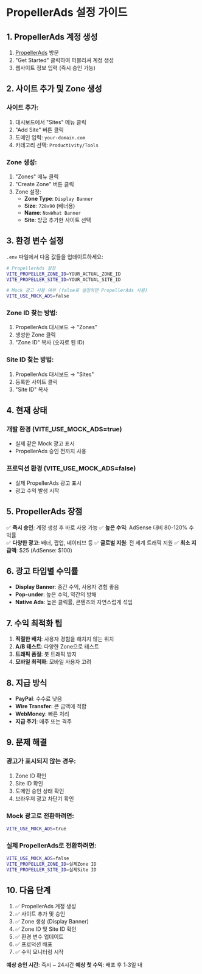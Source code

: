 # PropellerAds 설정 가이드

## 1. PropellerAds 계정 생성

1. [PropellerAds](https://propellerads.com) 방문
2. "Get Started" 클릭하여 퍼블리셔 계정 생성
3. 웹사이트 정보 입력 (즉시 승인 가능)

## 2. 사이트 추가 및 Zone 생성

### 사이트 추가:
1. 대시보드에서 "Sites" 메뉴 클릭
2. "Add Site" 버튼 클릭
3. 도메인 입력: `your-domain.com`
4. 카테고리 선택: `Productivity/Tools`

### Zone 생성:
1. "Zones" 메뉴 클릭
2. "Create Zone" 버튼 클릭
3. Zone 설정:
   - **Zone Type**: `Display Banner`
   - **Size**: `728x90` (배너용)
   - **Name**: `NowWhat Banner`
   - **Site**: 방금 추가한 사이트 선택

## 3. 환경 변수 설정

`.env` 파일에서 다음 값들을 업데이트하세요:

```bash
# PropellerAds 설정
VITE_PROPELLER_ZONE_ID=YOUR_ACTUAL_ZONE_ID
VITE_PROPELLER_SITE_ID=YOUR_ACTUAL_SITE_ID

# Mock 광고 사용 여부 (false로 설정하면 PropellerAds 사용)
VITE_USE_MOCK_ADS=false
```

### Zone ID 찾는 방법:
1. PropellerAds 대시보드 → "Zones"
2. 생성한 Zone 클릭
3. "Zone ID" 복사 (숫자로 된 ID)

### Site ID 찾는 방법:
1. PropellerAds 대시보드 → "Sites"
2. 등록한 사이트 클릭
3. "Site ID" 복사

## 4. 현재 상태

### 개발 환경 (VITE_USE_MOCK_ADS=true)
- 실제 같은 Mock 광고 표시
- PropellerAds 승인 전까지 사용

### 프로덕션 환경 (VITE_USE_MOCK_ADS=false)
- 실제 PropellerAds 광고 표시
- 광고 수익 발생 시작

## 5. PropellerAds 장점

✅ **즉시 승인**: 계정 생성 후 바로 사용 가능
✅ **높은 수익**: AdSense 대비 80-120% 수익률  
✅ **다양한 광고**: 배너, 팝업, 네이티브 등
✅ **글로벌 지원**: 전 세계 트래픽 지원
✅ **최소 지급액**: $25 (AdSense: $100)

## 6. 광고 타입별 수익률

- **Display Banner**: 중간 수익, 사용자 경험 좋음
- **Pop-under**: 높은 수익, 약간의 방해
- **Native Ads**: 높은 클릭률, 콘텐츠와 자연스럽게 섞임

## 7. 수익 최적화 팁

1. **적절한 배치**: 사용자 경험을 해치지 않는 위치
2. **A/B 테스트**: 다양한 Zone으로 테스트
3. **트래픽 품질**: 봇 트래픽 방지
4. **모바일 최적화**: 모바일 사용자 고려

## 8. 지급 방식

- **PayPal**: 수수료 낮음
- **Wire Transfer**: 큰 금액에 적합
- **WebMoney**: 빠른 처리
- **지급 주기**: 매주 또는 격주

## 9. 문제 해결

### 광고가 표시되지 않는 경우:
1. Zone ID 확인
2. Site ID 확인  
3. 도메인 승인 상태 확인
4. 브라우저 광고 차단기 확인

### Mock 광고로 전환하려면:
```bash
VITE_USE_MOCK_ADS=true
```

### 실제 PropellerAds로 전환하려면:
```bash
VITE_USE_MOCK_ADS=false
VITE_PROPELLER_ZONE_ID=실제Zone ID
VITE_PROPELLER_SITE_ID=실제Site ID
```

## 10. 다음 단계

1. ✅ PropellerAds 계정 생성
2. ✅ 사이트 추가 및 승인
3. ✅ Zone 생성 (Display Banner)
4. ✅ Zone ID 및 Site ID 확인
5. ✅ 환경 변수 업데이트
6. ✅ 프로덕션 배포
7. ✅ 수익 모니터링 시작

**예상 승인 시간**: 즉시 ~ 24시간
**예상 첫 수익**: 배포 후 1-3일 내